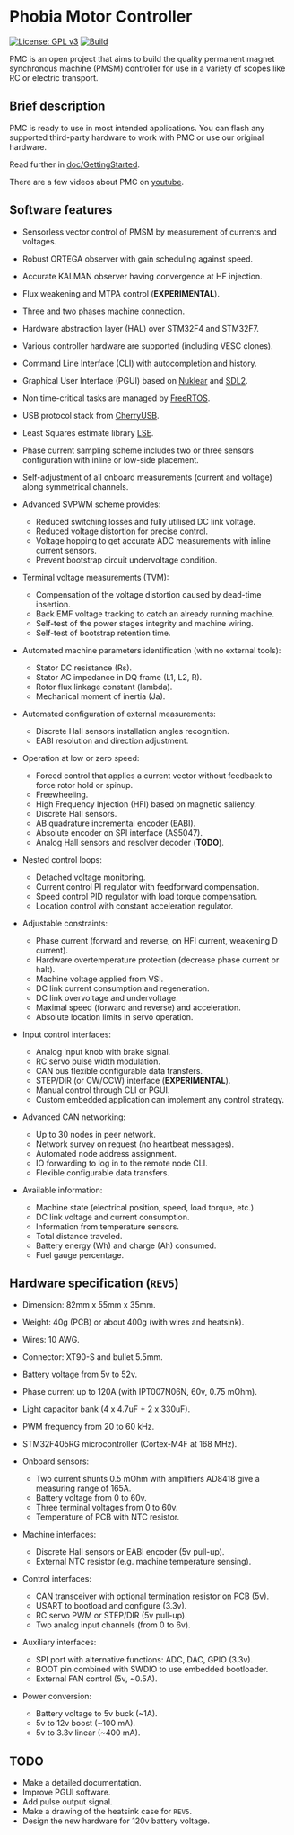# Phobia Motor Controller

[![License: GPL v3](https://img.shields.io/badge/License-GPLv3-blue.svg)](https://www.gnu.org/licenses/gpl-3.0)
[![Build](https://github.com/rombrew/phobia/actions/workflows/makefile.yml/badge.svg)](https://github.com/rombrew/phobia/actions/workflows/makefile.yml)

PMC is an open project that aims to build the quality permanent magnet
synchronous machine (PMSM) controller for use in a variety of scopes like RC or
electric transport.

## Brief description

PMC is ready to use in most intended applications. You can flash any supported
third-party hardware to work with PMC or use our original hardware.

Read further in [doc/GettingStarted](doc/GettingStarted.md).

There are a few videos about PMC on [youtube](https://www.youtube.com/@romblv).

## Software features

- Sensorless vector control of PMSM by measurement of currents and voltages.
- Robust ORTEGA observer with gain scheduling against speed.
- Accurate KALMAN observer having convergence at HF injection.
- Flux weakening and MTPA control (**EXPERIMENTAL**).
- Three and two phases machine connection.
- Hardware abstraction layer (HAL) over STM32F4 and STM32F7.
- Various controller hardware are supported (including VESC clones).
- Command Line Interface (CLI) with autocompletion and history.
- Graphical User Interface (PGUI) based on
  [Nuklear](https://github.com/Immediate-Mode-UI/Nuklear) and
  [SDL2](https://www.libsdl.org/).
- Non time-critical tasks are managed by
  [FreeRTOS](http://www.freertos.org/).
- USB protocol stack from
  [CherryUSB](https://github.com/sakumisu/CherryUSB).
- Least Squares estimate library
  [LSE](https://github.com/rombrew/lse).


- Phase current sampling scheme includes two or three sensors configuration
  with inline or low-side placement.
- Self-adjustment of all onboard measurements (current and voltage) along
  symmetrical channels.

- Advanced SVPWM scheme provides:
	- Reduced switching losses and fully utilised DC link voltage.
	- Reduced voltage distortion for precise control.
	- Voltage hopping to get accurate ADC measurements with inline current sensors.
	- Prevent bootstrap circuit undervoltage condition.

- Terminal voltage measurements (TVM):
	- Compensation of the voltage distortion caused by dead-time insertion.
	- Back EMF voltage tracking to catch an already running machine.
	- Self-test of the power stages integrity and machine wiring.
	- Self-test of bootstrap retention time.

- Automated machine parameters identification (with no external tools):
	- Stator DC resistance (Rs).
	- Stator AC impedance in DQ frame (L1, L2, R).
	- Rotor flux linkage constant (lambda).
	- Mechanical moment of inertia (Ja).

- Automated configuration of external measurements:
	- Discrete Hall sensors installation angles recognition.
	- EABI resolution and direction adjustment.

- Operation at low or zero speed:
	- Forced control that applies a current vector without feedback to
	  force rotor hold or spinup.
	- Freewheeling.
	- High Frequency Injection (HFI) based on magnetic saliency.
	- Discrete Hall sensors.
	- AB quadrature incremental encoder (EABI).
	- Absolute encoder on SPI interface (AS5047).
	- Analog Hall sensors and resolver decoder (**TODO**).

- Nested control loops:
	- Detached voltage monitoring.
	- Current control PI regulator with feedforward compensation.
	- Speed control PID regulator with load torque compensation.
	- Location control with constant acceleration regulator.

- Adjustable constraints:
	- Phase current (forward and reverse, on HFI current, weakening D current).
	- Hardware overtemperature protection (decrease phase current or halt).
	- Machine voltage applied from VSI.
	- DC link current consumption and regeneration.
	- DC link overvoltage and undervoltage.
	- Maximal speed (forward and reverse) and acceleration.
	- Absolute location limits in servo operation.

- Input control interfaces:
	- Analog input knob with brake signal.
	- RC servo pulse width modulation.
	- CAN bus flexible configurable data transfers.
	- STEP/DIR (or CW/CCW) interface (**EXPERIMENTAL**).
	- Manual control through CLI or PGUI.
	- Custom embedded application can implement any control strategy.

- Advanced CAN networking:
	- Up to 30 nodes in peer network.
	- Network survey on request (no heartbeat messages).
	- Automated node address assignment.
	- IO forwarding to log in to the remote node CLI.
	- Flexible configurable data transfers.

- Available information:
	- Machine state (electrical position, speed, load torque, etc.)
	- DC link voltage and current consumption.
	- Information from temperature sensors.
	- Total distance traveled.
	- Battery energy (Wh) and charge (Ah) consumed.
	- Fuel gauge percentage.

## Hardware specification (`REV5`)

- Dimension: 82mm x 55mm x 35mm.
- Weight: 40g (PCB) or about 400g (with wires and heatsink).
- Wires: 10 AWG.
- Connector: XT90-S and bullet 5.5mm.
- Battery voltage from 5v to 52v.
- Phase current up to 120A (with IPT007N06N, 60v, 0.75 mOhm).
- Light capacitor bank (4 x 4.7uF + 2 x 330uF).
- PWM frequency from 20 to 60 kHz.
- STM32F405RG microcontroller (Cortex-M4F at 168 MHz).

- Onboard sensors:
	- Two current shunts 0.5 mOhm with amplifiers AD8418 give a
	  measuring range of 165A.
	- Battery voltage from 0 to 60v.
	- Three terminal voltages from 0 to 60v.
	- Temperature of PCB with NTC resistor.

- Machine interfaces:
	- Discrete Hall sensors or EABI encoder (5v pull-up).
	- External NTC resistor (e.g. machine temperature sensing).

- Control interfaces:
	- CAN transceiver with optional termination resistor on PCB (5v).
	- USART to bootload and configure (3.3v).
	- RC servo PWM or STEP/DIR (5v pull-up).
	- Two analog input channels (from 0 to 6v).

- Auxiliary interfaces:
	- SPI port with alternative functions: ADC, DAC, GPIO (3.3v).
	- BOOT pin combined with SWDIO to use embedded bootloader.
	- External FAN control (5v, ~0.5A).

- Power conversion:
	- Battery voltage to 5v buck (~1A).
	- 5v to 12v boost (~100 mA).
	- 5v to 3.3v linear (~400 mA).

## TODO

- Make a detailed documentation.
- Improve PGUI software.
- Add pulse output signal.
- Make a drawing of the heatsink case for `REV5`.
- Design the new hardware for 120v battery voltage.

